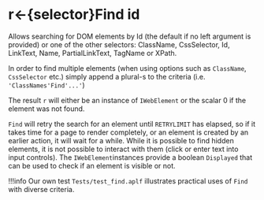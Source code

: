 # r←{selector}Find id

Allows searching for DOM elements by Id (the default if no left argument is provided) or one of the other selectors: ClassName,  CssSelector, Id, LinkText, Name, PartialLinkText, TagName or XPath.

In order to find multiple elements (when using options such as `ClassName`, `CssSelector` etc.) simply append a plural-s to the criteria (i.e. `'ClassNames'Find'...'`)

The result `r` will either be an instance of `IWebElement` or the scalar 0 if the element was not found.

`Find` will retry the search for an element until `RETRYLIMIT` has elapsed, so if it takes time for a page to render completely, or an element is created by an earlier action, it will wait for a while.
While it is possible to find hidden elements, it is not possible to interact with them (click or enter text into input controls). The `IWebElement`instances provide a boolean `Displayed` that can be used to check if an element is visible or not.

!!!info
   Our own test `Tests/test_find.aplf` illustrates practical uses of `Find` with diverse criteria.
<!--- can we link directly to the file? -->
